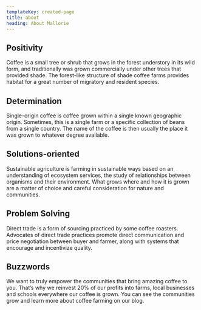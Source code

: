 ```yaml
---
templateKey: created-page
title: about
heading: About Mallorie
---
```

## Positivity

Coffee is a small tree or shrub that grows in the forest understory in its wild form, and traditionally was grown commercially under other trees that provided shade. The forest-like structure of shade coffee farms provides habitat for a great number of migratory and resident species.

## Determination

Single-origin coffee is coffee grown within a single known geographic origin. Sometimes, this is a single farm or a specific collection of beans from a single country. The name of the coffee is then usually the place it was grown to whatever degree available.

## Solutions-oriented

Sustainable agriculture is farming in sustainable ways based on an understanding of ecosystem services, the study of relationships between organisms and their environment. What grows where and how it is grown are a matter of choice and careful consideration for nature and communities.

## Problem Solving

Direct trade is a form of sourcing practiced by some coffee roasters. Advocates of direct trade practices promote direct communication and price negotiation between buyer and farmer, along with systems that encourage and incentivize quality.

## Buzzwords

We want to truly empower the communities that bring amazing coffee to you. That’s why we reinvest 20% of our profits into farms, local businesses and schools everywhere our coffee is grown. You can see the communities grow and learn more about coffee farming on our blog.
